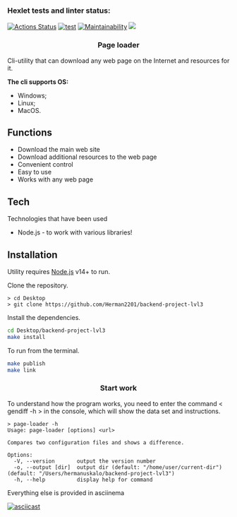 ### Hexlet tests and linter status:

[![Actions Status](https://github.com/Herman2201/backend-project-lvl3/workflows/hexlet-check/badge.svg)](https://github.com/Herman2201/backend-project-lvl3/actions)
[![test](https://github.com/Herman2201/backend-project-lvl3/actions/workflows/test-chek.yml/badge.svg)](https://github.com/Herman2201/backend-project-lvl3/actions/workflows/test-chek.yml)
[![Maintainability](https://api.codeclimate.com/v1/badges/e75e9f1522a7ec37ec6c/maintainability)](https://codeclimate.com/github/Herman2201/backend-project-lvl23/maintainability)
<a href="https://codeclimate.com/github/Herman2201/backend-project-lvl3/test_coverage"><img src="https://api.codeclimate.com/v1/badges/e75e9f1522a7ec37ec6c/test_coverage" /></a>

### <center>Page loader</center>

Cli-utility that can download any web page on the Internet and resources for it.

**The cli supports OS:**

- Windows;
- Linux;
- MacOS.

## Functions

- Download the main web site
- Download additional resources to the web page
- Convenient control
- Easy to use
- Works with any web page

## Tech

Technologies that have been used

- Node.js - to work with various libraries!

## Installation

Utility requires [Node.js](https://nodejs.org/) v14+ to run.

Сlone the repository.

```
> cd Desktop
> git clone https://github.com/Herman2201/backend-project-lvl3
```

Install the dependencies.

```sh
cd Desktop/backend-project-lvl3
make install
```

To run from the terminal.

```sh
make publish
make link
```

### <center>Start work</center>

To understand how the program works, you need to enter the command < gendiff -h > in the console, which will show the data set and instructions.

```
> page-loader -h
Usage: page-loader [options] <url>

Compares two configuration files and shows a difference.

Options:
  -V, --version       output the version number
  -o, --output [dir]  output dir (default: "/home/user/current-dir") (default: "/Users/hermanuskalo/backend-project-lvl3")
  -h, --help          display help for command
```

Everything else is provided in asciinema

[![asciicast](https://asciinema.org/a/f7yJBYmCYRnYtRza8Dt86onXG.svg)](https://asciinema.org/a/f7yJBYmCYRnYtRza8Dt86onXG)

